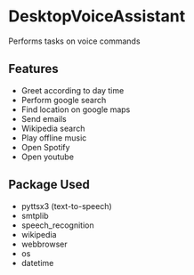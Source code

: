 # DesktopVoiceAssistant
Performs tasks on voice commands

## Features
- Greet according to day time
- Perform google search
- Find location on google maps
- Send emails
- Wikipedia search
- Play offline music
- Open Spotify
- Open youtube

## Package Used 
- pyttsx3 (text-to-speech)
- smtplib
- speech_recognition
- wikipedia
- webbrowser
- os
- datetime
